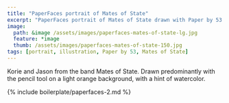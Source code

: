 ```yaml
---
title: "PaperFaces portrait of Mates of State"
excerpt: "PaperFaces portrait of Mates of State drawn with Paper by 53 on an iPad."
image: 
  path: &image /assets/images/paperfaces-mates-of-state-lg.jpg 
  feature: *image
  thumb: /assets/images/paperfaces-mates-of-state-150.jpg
tags: [portrait, illustration, Paper by 53, Mates of State]
---
```


Korie and Jason from the band Mates of State. Drawn predominantly with the pencil tool on a light orange background, with a hint of watercolor.

{% include boilerplate/paperfaces-2.md %}
